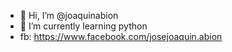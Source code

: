 - 👋 Hi, I’m @joaquinabion
- 🌱 I’m currently learning python
- fb: https://www.facebook.com/josejoaquin.abion
